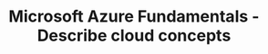 ---
layout: post
title: Microsoft Azure Fundamentals - Describe cloud concepts
category: badges
tags: microsoft learning-path
file: /assets/img/microsoft-azure-fundamentals-describe-cloud-concepts.svg
link: https://learn.microsoft.com/api/achievements/share/en-us/NicolasdeMontigny-3735/24A8HBWV?sharingId=E4C528F082174B55
---